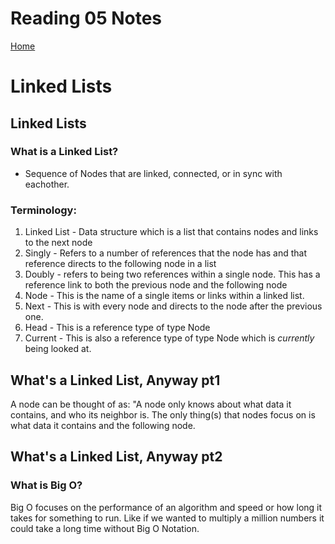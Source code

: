 # Reading 05 Notes

[Home](README.md)

# Linked Lists

## Linked Lists
### What is a Linked List?
- Sequence of Nodes that are linked, connected, or in sync with eachother. 

### Terminology:
1. Linked List - Data structure which is a list that contains nodes and links to the next node
2. Singly - Refers to a number of references that the node has and that reference directs to the following node in a list
3. Doubly - refers to being two references within a single node. This has a reference link to both the previous node and the following node
4. Node - This is the name of a single items or links within a linked list. 
5. Next - This is with every node and directs to the node after the previous one.
6. Head - This is a reference type of type Node
7. Current - This is also a reference type of type Node which is *currently* being looked at. 


## What's a Linked List, Anyway pt1
A node can be thought of as: "A node only knows about what data it contains, and who its neighbor is. 
The only thing(s) that nodes focus on is what data it contains and the following node.


## What's a Linked List, Anyway pt2
### What is Big O?
Big O focuses on the performance of an algorithm and speed or how long it takes for something to run. Like if we wanted to multiply a million numbers it could take a long time without Big O Notation. 
